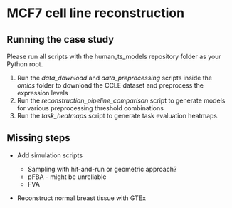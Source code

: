 # MCF7 cell line reconstruction

## Running the case study

Please run all scripts with the human_ts_models repository folder as your Python root.

1. Run the *data_download* and *data_preprocessing* scripts inside the *omics* folder to download the CCLE dataset and 
preprocess the expression levels
2. Run the *reconstruction_pipeline_comparison* script to generate models for various preprocessing threshold
combinations
3. Run the *task_heatmaps* script to generate task evaluation heatmaps.

## Missing steps

* Add simulation scripts
    * Sampling with hit-and-run or geometric approach?
    * pFBA - might be unreliable
    * FVA
    
* Reconstruct normal breast tissue with GTEx